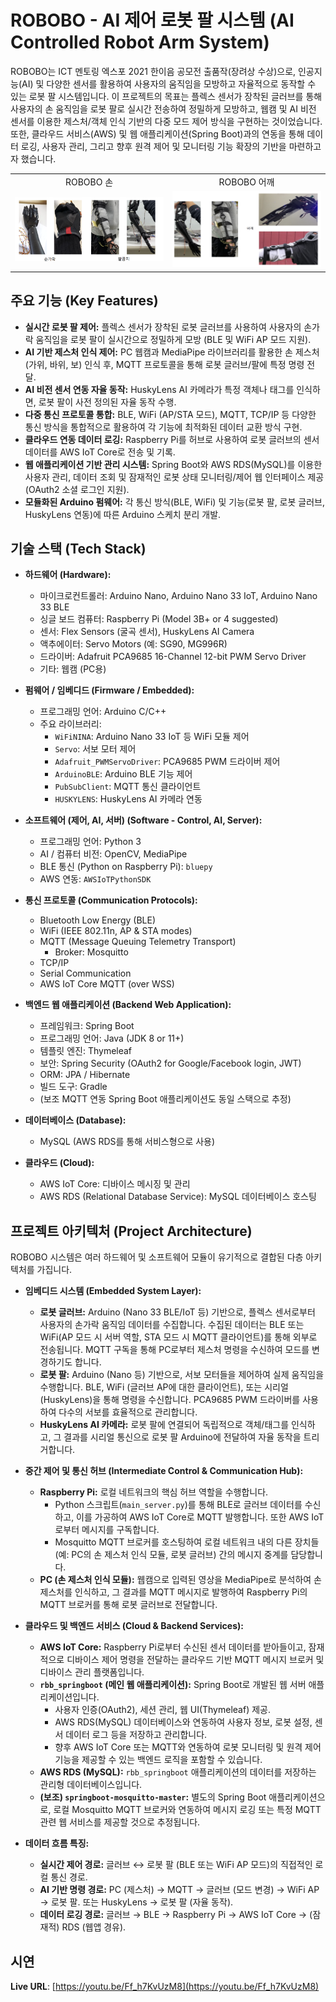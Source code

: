# ROBOBO - AI 제어 로봇 팔 시스템 (AI Controlled Robot Arm System)

ROBOBO는 ICT 멘토링 엑스포 2021 한이음 공모전 출품작(장려상 수상)으로, 인공지능(AI) 및 다양한 센서를 활용하여 사용자의 움직임을 모방하고 자율적으로 동작할 수 있는 로봇 팔 시스템입니다. 이 프로젝트의 목표는 플렉스 센서가 장착된 글러브를 통해 사용자의 손 움직임을 로봇 팔로 실시간 전송하여 정밀하게 모방하고, 웹캠 및 AI 비전 센서를 이용한 제스처/객체 인식 기반의 다중 모드 제어 방식을 구현하는 것이었습니다. 또한, 클라우드 서비스(AWS) 및 웹 애플리케이션(Spring Boot)과의 연동을 통해 데이터 로깅, 사용자 관리, 그리고 향후 원격 제어 및 모니터링 기능 확장의 기반을 마련하고자 했습니다.

<table>
  <tr>
    <td style="text-align: center;">ROBOBO 손</td>
    <td style="text-align: center;">ROBOBO 어깨</td>
  </tr>
  <tr>
    <td><img src="data/ROBOBO_arm.png" alt="ROBOBO 손" width="500"/></td>
    <td><img src="data/ROBOBO_shoulder.png" alt="ROBOBO 어깨" width="500"/></td>
  </tr>
</table>

## 주요 기능 (Key Features)

*   **실시간 로봇 팔 제어:** 플렉스 센서가 장착된 로봇 글러브를 사용하여 사용자의 손가락 움직임을 로봇 팔이 실시간으로 정밀하게 모방 (BLE 및 WiFi AP 모드 지원).
*   **AI 기반 제스처 인식 제어:** PC 웹캠과 MediaPipe 라이브러리를 활용한 손 제스처(가위, 바위, 보) 인식 후, MQTT 프로토콜을 통해 로봇 글러브/팔에 특정 명령 전달.
*   **AI 비전 센서 연동 자율 동작:** HuskyLens AI 카메라가 특정 객체나 태그를 인식하면, 로봇 팔이 사전 정의된 자율 동작 수행.
*   **다중 통신 프로토콜 통합:** BLE, WiFi (AP/STA 모드), MQTT, TCP/IP 등 다양한 통신 방식을 통합적으로 활용하여 각 기능에 최적화된 데이터 교환 방식 구현.
*   **클라우드 연동 데이터 로깅:** Raspberry Pi를 허브로 사용하여 로봇 글러브의 센서 데이터를 AWS IoT Core로 전송 및 기록.
*   **웹 애플리케이션 기반 관리 시스템:** Spring Boot와 AWS RDS(MySQL)를 이용한 사용자 관리, 데이터 조회 및 잠재적인 로봇 상태 모니터링/제어 웹 인터페이스 제공 (OAuth2 소셜 로그인 지원).
*   **모듈화된 Arduino 펌웨어:** 각 통신 방식(BLE, WiFi) 및 기능(로봇 팔, 로봇 글러브, HuskyLens 연동)에 따른 Arduino 스케치 분리 개발.

## 기술 스택 (Tech Stack)

*   **하드웨어 (Hardware):**
    *   마이크로컨트롤러: Arduino Nano, Arduino Nano 33 IoT, Arduino Nano 33 BLE
    *   싱글 보드 컴퓨터: Raspberry Pi (Model 3B+ or 4 suggested)
    *   센서: Flex Sensors (굴곡 센서), HuskyLens AI Camera
    *   액추에이터: Servo Motors (예: SG90, MG996R)
    *   드라이버: Adafruit PCA9685 16-Channel 12-bit PWM Servo Driver
    *   기타: 웹캠 (PC용)

*   **펌웨어 / 임베디드 (Firmware / Embedded):**
    *   프로그래밍 언어: Arduino C/C++
    *   주요 라이브러리:
        *   `WiFiNINA`: Arduino Nano 33 IoT 등 WiFi 모듈 제어
        *   `Servo`: 서보 모터 제어
        *   `Adafruit_PWMServoDriver`: PCA9685 PWM 드라이버 제어
        *   `ArduinoBLE`: Arduino BLE 기능 제어
        *   `PubSubClient`: MQTT 통신 클라이언트
        *   `HUSKYLENS`: HuskyLens AI 카메라 연동

*   **소프트웨어 (제어, AI, 서버) (Software - Control, AI, Server):**
    *   프로그래밍 언어: Python 3
    *   AI / 컴퓨터 비전: OpenCV, MediaPipe
    *   BLE 통신 (Python on Raspberry Pi): `bluepy`
    *   AWS 연동: `AWSIoTPythonSDK`

*   **통신 프로토콜 (Communication Protocols):**
    *   Bluetooth Low Energy (BLE)
    *   WiFi (IEEE 802.11n, AP & STA modes)
    *   MQTT (Message Queuing Telemetry Transport)
        *   Broker: Mosquitto
    *   TCP/IP
    *   Serial Communication
    *   AWS IoT Core MQTT (over WSS)

*   **백엔드 웹 애플리케이션 (Backend Web Application):**
    *   프레임워크: Spring Boot
    *   프로그래밍 언어: Java (JDK 8 or 11+)
    *   템플릿 엔진: Thymeleaf
    *   보안: Spring Security (OAuth2 for Google/Facebook login, JWT)
    *   ORM: JPA / Hibernate
    *   빌드 도구: Gradle
    *   (보조 MQTT 연동 Spring Boot 애플리케이션도 동일 스택으로 추정)

*   **데이터베이스 (Database):**
    *   MySQL (AWS RDS를 통해 서비스형으로 사용)

*   **클라우드 (Cloud):**
    *   AWS IoT Core: 디바이스 메시징 및 관리
    *   AWS RDS (Relational Database Service): MySQL 데이터베이스 호스팅

## 프로젝트 아키텍처 (Project Architecture)

ROBOBO 시스템은 여러 하드웨어 및 소프트웨어 모듈이 유기적으로 결합된 다층 아키텍처를 가집니다.

*   **임베디드 시스템 (Embedded System Layer):**
    *   **로봇 글러브:** Arduino (Nano 33 BLE/IoT 등) 기반으로, 플렉스 센서로부터 사용자의 손가락 움직임 데이터를 수집합니다. 수집된 데이터는 BLE 또는 WiFi(AP 모드 시 서버 역할, STA 모드 시 MQTT 클라이언트)를 통해 외부로 전송됩니다. MQTT 구독을 통해 PC로부터 제스처 명령을 수신하여 모드를 변경하기도 합니다.
    *   **로봇 팔:** Arduino (Nano 등) 기반으로, 서보 모터들을 제어하여 실제 움직임을 수행합니다. BLE, WiFi (글러브 AP에 대한 클라이언트), 또는 시리얼(HuskyLens)을 통해 명령을 수신합니다. PCA9685 PWM 드라이버를 사용하여 다수의 서보를 효율적으로 관리합니다.
    *   **HuskyLens AI 카메라:** 로봇 팔에 연결되어 독립적으로 객체/태그를 인식하고, 그 결과를 시리얼 통신으로 로봇 팔 Arduino에 전달하여 자율 동작을 트리거합니다.

*   **중간 제어 및 통신 허브 (Intermediate Control & Communication Hub):**
    *   **Raspberry Pi:** 로컬 네트워크의 핵심 허브 역할을 수행합니다.
        *   Python 스크립트(`main_server.py`)를 통해 BLE로 글러브 데이터를 수신하고, 이를 가공하여 AWS IoT Core로 MQTT 발행합니다. 또한 AWS IoT로부터 메시지를 구독합니다.
        *   Mosquitto MQTT 브로커를 호스팅하여 로컬 네트워크 내의 다른 장치들(예: PC의 손 제스처 인식 모듈, 로봇 글러브) 간의 메시지 중계를 담당합니다.
    *   **PC (손 제스처 인식 모듈):** 웹캠으로 입력된 영상을 MediaPipe로 분석하여 손 제스처를 인식하고, 그 결과를 MQTT 메시지로 발행하여 Raspberry Pi의 MQTT 브로커를 통해 로봇 글러브로 전달합니다.

*   **클라우드 및 백엔드 서비스 (Cloud & Backend Services):**
    *   **AWS IoT Core:** Raspberry Pi로부터 수신된 센서 데이터를 받아들이고, 잠재적으로 디바이스 제어 명령을 전달하는 클라우드 기반 MQTT 메시지 브로커 및 디바이스 관리 플랫폼입니다.
    *   **`rbb_springboot` (메인 웹 애플리케이션):** Spring Boot로 개발된 웹 서버 애플리케이션입니다.
        *   사용자 인증(OAuth2), 세션 관리, 웹 UI(Thymeleaf) 제공.
        *   AWS RDS(MySQL) 데이터베이스와 연동하여 사용자 정보, 로봇 설정, 센서 데이터 로그 등을 저장하고 관리합니다.
        *   향후 AWS IoT Core 또는 MQTT와 연동하여 로봇 모니터링 및 원격 제어 기능을 제공할 수 있는 백엔드 로직을 포함할 수 있습니다.
    *   **AWS RDS (MySQL):** `rbb_springboot` 애플리케이션의 데이터를 저장하는 관리형 데이터베이스입니다.
    *   **(보조) `springboot-mosquitto-master`:** 별도의 Spring Boot 애플리케이션으로, 로컬 Mosquitto MQTT 브로커와 연동하여 메시지 로깅 또는 특정 MQTT 관련 웹 서비스를 제공할 것으로 추정됩니다.

*   **데이터 흐름 특징:**
    *   **실시간 제어 경로:** 글러브 ↔ 로봇 팔 (BLE 또는 WiFi AP 모드)의 직접적인 로컬 통신 경로.
    *   **AI 기반 명령 경로:** PC (제스처) → MQTT → 글러브 (모드 변경) → WiFi AP → 로봇 팔. 또는 HuskyLens → 로봇 팔 (자율 동작).
    *   **데이터 로깅 경로:** 글러브 → BLE → Raspberry Pi → AWS IoT Core → (잠재적) RDS (웹앱 경유).

## 시연
**Live URL**: [https://youtu.be/Ff_h7KvUzM8](https://youtu.be/Ff_h7KvUzM8)
